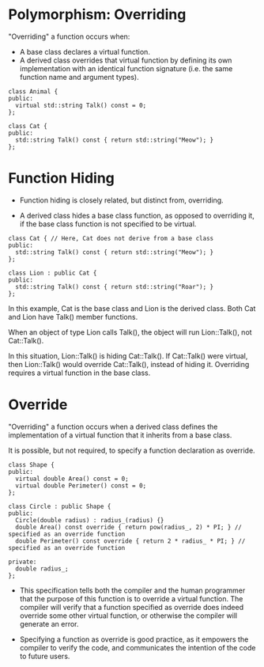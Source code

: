 # Polymorphism: Overriding
"Overriding" a function occurs when:

- A base class declares a virtual function.
- A derived class overrides that virtual function by defining its own implementation with an identical function signature (i.e. the same function name and argument types).

```
class Animal {
public:
  virtual std::string Talk() const = 0;
};

class Cat {
public:
  std::string Talk() const { return std::string("Meow"); }
};
```

# Function Hiding
- Function hiding is closely related, but distinct from, overriding.

- A derived class hides a base class function, as opposed to overriding it, if the base class function is not specified to be virtual.

```
class Cat { // Here, Cat does not derive from a base class
public:
  std::string Talk() const { return std::string("Meow"); }
};

class Lion : public Cat {
public:
  std::string Talk() const { return std::string("Roar"); }
};
```

In this example, Cat is the base class and Lion is the derived class. Both Cat and Lion have Talk() member functions.

When an object of type Lion calls Talk(), the object will run Lion::Talk(), not Cat::Talk().

In this situation, Lion::Talk() is hiding Cat::Talk(). If Cat::Talk() were virtual, then Lion::Talk() would override Cat::Talk(), instead of hiding it. Overriding requires a virtual function in the base class.

# Override
"Overriding" a function occurs when a derived class defines the implementation of a virtual function that it inherits from a base class.

It is possible, but not required, to specify a function declaration as override.

```
class Shape {
public:
  virtual double Area() const = 0;
  virtual double Perimeter() const = 0;
};

class Circle : public Shape {
public:
  Circle(double radius) : radius_(radius) {}
  double Area() const override { return pow(radius_, 2) * PI; } // specified as an override function
  double Perimeter() const override { return 2 * radius_ * PI; } // specified as an override function

private:
  double radius_;
};
```

- This specification tells both the compiler and the human programmer that the purpose of this function is to override a virtual function. The compiler will verify that a function specified as override does indeed override some other virtual function, or otherwise the compiler will generate an error.

- Specifying a function as override is good practice, as it empowers the compiler to verify the code, and communicates the intention of the code to future users.



